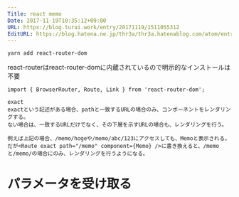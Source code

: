 ```yaml
---
Title: react memo
Date: 2017-11-19T10:35:12+09:00
URL: https://blog.turai.work/entry/20171119/1511055312
EditURL: https://blog.hatena.ne.jp/thr3a/thr3a.hatenablog.com/atom/entry/8599973812319103092
---
```


```
yarn add react-router-dom
```

react-routerはreact-router-domに内蔵されているので明示的なインストールは不要

```
import { BrowserRouter, Route, Link } from 'react-router-dom';
```

```
exact
exactという記述がある場合、pathと一致するURLの場合のみ、コンポーネントをレンダリングする。
ない場合は、一致するURLだけでなく、その下層を示すURLの場合も、レンダリングを行う。

例えば上記の場合、/memo/hogeや/memo/abc/123にアクセスしても、Memoと表示される。
だが<Route exact path="/memo" component={Memo} />に書き換えると、/memoと/memo/の場合にのみ、レンダリングを行うようになる。
```

# パラメータを受け取る


